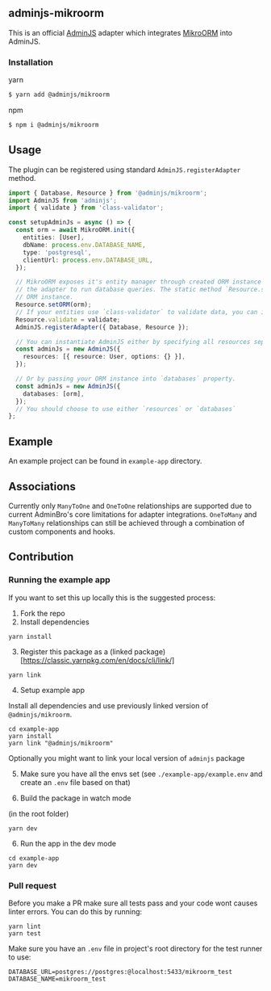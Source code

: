 ## adminjs-mikroorm

This is an official [AdminJS](https://github.com/SoftwareBrothers/adminjs) adapter which integrates [MikroORM](https://github.com/mikro-orm/mikro-orm) into AdminJS.

### Installation

yarn
```bash
$ yarn add @adminjs/mikroorm
```

npm
```bash
$ npm i @adminjs/mikroorm
```

## Usage

The plugin can be registered using standard `AdminJS.registerAdapter` method.

```typescript
import { Database, Resource } from '@adminjs/mikroorm';
import AdminJS from 'adminjs';
import { validate } from 'class-validator';

const setupAdminJs = async () => {
  const orm = await MikroORM.init({
    entities: [User],
    dbName: process.env.DATABASE_NAME,
    type: 'postgresql',
    clientUrl: process.env.DATABASE_URL,
  });

  // MikroORM exposes it's entity manager through created ORM instance (`orm.em`) and it's required for
  // the adapter to run database queries. The static method `Resource.setORM` extracts required properties from your
  // ORM instance.
  Resource.setORM(orm);
  // If your entities use `class-validator` to validate data, you can inject it's validate method into the resource.
  Resource.validate = validate;
  AdminJS.registerAdapter({ Database, Resource });

  // You can instantiate AdminJS either by specifying all resources separately:
  const adminJs = new AdminJS({
    resources: [{ resource: User, options: {} }],
  });

  // Or by passing your ORM instance into `databases` property.
  const adminJs = new AdminJS({
    databases: [orm],
  });
  // You should choose to use either `resources` or `databases`
};
```

## Example

An example project can be found in `example-app` directory.

## Associations

Currently only `ManyToOne` and `OneToOne` relationships are supported due to current AdminBro's core limitations
for adapter integrations. `OneToMany` and `ManyToMany` relationships can still be achieved through a combination of custom components and hooks.

## Contribution

### Running the example app

If you want to set this up locally this is the suggested process:

1. Fork the repo
2. Install dependencies

```
yarn install
```

3. Register this package as a (linked package)[https://classic.yarnpkg.com/en/docs/cli/link/]

```
yarn link
```

4. Setup example app

Install all dependencies and use previously linked version of `@adminjs/mikroorm`.

```
cd example-app
yarn install
yarn link "@adminjs/mikroorm"
```

Optionally you might want to link your local version of `adminjs` package

5. Make sure you have all the envs set (see `./example-app/example.env` and create an `.env` file based on that)

6. Build the package in watch mode

(in the root folder)

```
yarn dev
```

6. Run the app in the dev mode

```
cd example-app
yarn dev
```

### Pull request

Before you make a PR make sure all tests pass and your code wont causes linter errors.
You can do this by running:

```
yarn lint
yarn test
```

Make sure you have an `.env` file in project's root directory for the test runner to use:
```
DATABASE_URL=postgres://postgres:@localhost:5433/mikroorm_test
DATABASE_NAME=mikroorm_test
```

